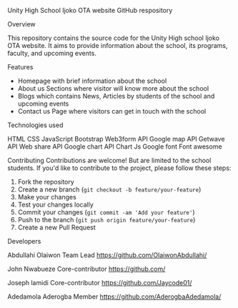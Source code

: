 Unity High School Ijoko OTA website GitHub respository

Overview

This repository contains the source code for the Unity High  school Ijoko OTA website. It aims to provide information about the school, its programs, faculty, and upcoming events.


Features
- Homepage with brief information about the school
- About us Sections where visitor will know more about the school 
- Blogs which contains News, Articles by students of the school and upcoming events
- Contact us Page where visitors can get in touch with the school 

Technologies used

HTML
CSS
JavaScript
Bootstrap
Web3form API
Google map API
Getwave API
Web share API 
Google chart API
Chart Js
Google font
Font awesome

Contributing
Contributions are welcome! But are limited to the school students. If you'd like to contribute to the project, please follow these steps:
1. Fork the repository
2. Create a new branch (`git checkout -b feature/your-feature`)
3. Make your changes
4. Test your changes locally
5. Commit your changes (`git commit -am 'Add your feature'`)
6. Push to the branch (`git push origin feature/your-feature`)
7. Create a new Pull Request


Developers

Abdullahi Olaiwon
Team Lead
https://github.com/OlaiwonAbdullahi/

John Nwabueze
Core-contributor
https://github.com/

Joseph lamidi 
Core-contributor
https://github.com/Jaycode01/

Adedamola Aderogba
Member
https://github.com/AderogbaAdedamola/
